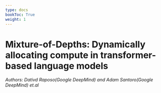 ```yaml
---
type: docs
bookToc: True
weight: 1
---
```


# Mixture-of-Depths: Dynamically allocating compute in transformer-based language models
*Authors: Dativd Raposo(Google DeepMind) and Adam Santoro(Google DeepMind) et.al*

